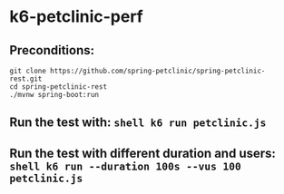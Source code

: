 # k6-petclinic-perf
## Preconditions: 
```shell
git clone https://github.com/spring-petclinic/spring-petclinic-rest.git
cd spring-petclinic-rest
./mvnw spring-boot:run
```

## Run the test with: ```shell k6 run petclinic.js```
## Run the test with different duration and users: ```shell k6 run --duration 100s --vus 100 petclinic.js```
